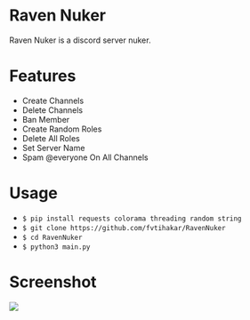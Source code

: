 # Raven Nuker
Raven Nuker is a discord server nuker.

# Features
- Create Channels
- Delete Channels
- Ban Member
- Create Random Roles
- Delete All Roles
- Set Server Name
- Spam @everyone On All Channels

# Usage
- `$ pip install requests colorama threading random string`
- `$ git clone https://github.com/fvtihakar/RavenNuker`
- `$ cd RavenNuker`
- `$ python3 main.py`

# Screenshot
<img src="https://i.imgur.com/8fYMN6I.png"></img>

